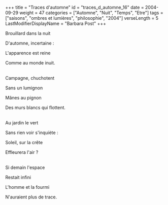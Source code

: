 +++
title = "Traces d'automne"
id = "traces_d_automne_16"
date = 2004-09-29
weight = 47
categories = ["Automne", "Nuit", "Temps", "Etre"]
tags = ["saisons", "ombres et lumières", "philosophie", "2004"]
verseLength = 5
LastModifierDisplayName = "Barbara Post"
+++

Brouillard dans la nuit

D'automne, incertaine :

L'apparence est reine

Comme au monde inuit.

 \
Campagne, chuchotent

Sans un lumignon

Mânes au pignon

Des murs blancs qui flottent.

 \
Au jardin le vert

Sans rien voir s'inquiète :

Soleil, sur la crête

Effleurera l'air ?

 \
Si demain l'espace

Restait infini

L'homme et la fourmi

N'auraient plus de trace.
